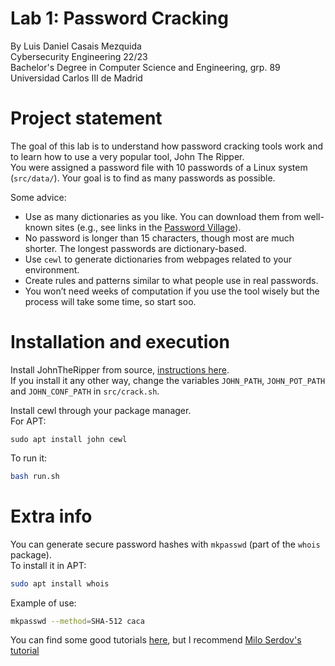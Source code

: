 # Lab 1: Password Cracking
By Luis Daniel Casais Mezquida  
Cybersecurity Engineering 22/23  
Bachelor's Degree in Computer Science and Engineering, grp. 89  
Universidad Carlos III de Madrid

# Project statement
The goal of this lab is to understand how password cracking tools work and to learn how to use a very popular tool, John The Ripper.  
You were assigned a password file with 10 passwords of a Linux system (`src/data/`). Your goal is to find as many passwords as possible.

Some advice:
- Use as many dictionaries as you like. You can download them from well-known sites
(e.g., see links in the [Password Village](https://passwordvillage.org/)).
- No password is longer than 15 characters, though most are much shorter. The longest passwords are dictionary-based.
- Use `cewl` to generate dictionaries from webpages related to your environment.
- Create rules and patterns similar to what people use in real passwords.
- You won’t need weeks of computation if you use the tool wisely but the process will take some time, so start soo.

# Installation and execution
Install JohnTheRipper from source, [instructions here](https://github.com/openwall/john/blob/bleeding-jumbo/doc/INSTALL-UBUNTU).  
If you install it any other way, change the variables `JOHN_PATH`, `JOHN_POT_PATH` and `JOHN_CONF_PATH` in `src/crack.sh`.

Install cewl through your package manager.  
For APT:
```
sudo apt install john cewl
```

To run it:
```bash
bash run.sh
```


# Extra info
You can generate secure password hashes with `mkpasswd` (part of the `whois` package).  
To install it in APT:
```bash
sudo apt install whois
```
Example of use:
```bash
mkpasswd --method=SHA-512 caca
```

You can find some good tutorials [here](https://openwall.info/wiki/john/tutorials), but I recommend [Milo Serdov's tutorial](https://miloserdov.org/?p=4961)
